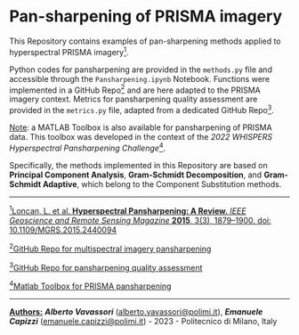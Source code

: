 # Pan-sharpening of PRISMA imagery

This Repository contains examples of pan-sharpening methods applied to hyperspectral PRISMA imagery[<sup>1</sup>](#1).

Python codes for pansharpening are provided in the `methods.py` file and accessible through the `Pansharpening.ipynb` Notebook. Functions were implemented in a GitHub Repo[<sup>2</sup>](#2) and are here adapted to the PRISMA imagery context. Metrics for pansharpening quality assessment are provided in the `metrics.py` file, adapted from a dedicated GitHub Repo[<sup>3</sup>](#3).

<ins>Note</ins>: a MATLAB Toolbox is also available for pansharpening of PRISMA data. This toolbox was developed in the context of the *2022 WHISPERS Hyperspectral Pansharpening Challenge*[<sup>4</sup>](#4).

Specifically, the methods implemented in this Repository are based on **Principal Component Analysis**, **Gram-Schmidt Decomposition**, and **Gram-Schmidt Adaptive**, which belong to the Component Substitution methods.

-----

<span id="1">[<sup>1</sup>Loncan, L. et al. **Hyperspectral Pansharpening: A Review.** *IEEE Geoscience and Remote Sensing Magazine* **2015**, 3(3), 1879–1900. doi: 10.1109/MGRS.2015.2440094](https://ieeexplore.ieee.org/document/7284770)</span>

<span id="2">[<sup>2</sup>GitHub Repo for multispectral imagery pansharpening](https://github.com/codegaj/py_pansharpening)</span>

<span id="3">[<sup>3</sup>GitHub Repo for pansharpening quality assessment](https://github.com/wasaCheney/IQA_pansharpening_python)</span>

<span id="4">[<sup>4</sup>Matlab Toolbox for PRISMA pansharpening](https://openremotesensing.net/knowledgebase/hyperspectral-and-multispectral-data-fusion/)</span>

-----

<ins><b>Authors:</b></ins> <b>*Alberto Vavassori*</b> (alberto.vavassori@polimi.it), <b>*Emanuele Capizzi*</b> (emanuele.capizzi@polimi.it) - 2023 - Politecnico di Milano, Italy

